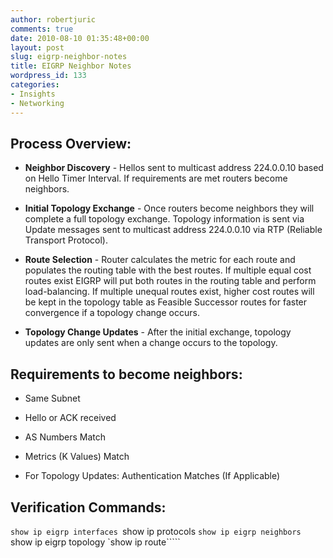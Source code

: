 ```yaml
---
author: robertjuric
comments: true
date: 2010-08-10 01:35:48+00:00
layout: post
slug: eigrp-neighbor-notes
title: EIGRP Neighbor Notes
wordpress_id: 133
categories:
- Insights
- Networking
---
```


## Process Overview:





	
  * **Neighbor Discovery** - Hellos sent to multicast address 224.0.0.10 based on Hello Timer Interval. If requirements are met routers become neighbors.



	
  * **Initial Topology Exchange** - Once routers become neighbors they will complete a full topology exchange. Topology information is sent via Update messages sent to multicast address 224.0.0.10 via RTP (Reliable Transport Protocol).



	
  * **Route Selection** - Router calculates the metric for each route and populates the routing table with the best routes. If multiple equal cost routes exist EIGRP will put both routes in the routing table and perform load-balancing. If multiple unequal routes exist, higher cost routes will be kept in the topology table as Feasible Successor routes for faster convergence if a topology change occurs.



	
  * **Topology Change Updates** - After the initial exchange, topology updates are only sent when a change occurs to the topology.




## Requirements to become neighbors:





	
  * Same Subnet

	
  * Hello or ACK received

	
  * AS Numbers Match

	
  * Metrics (K Values) Match

	
  * For Topology Updates: Authentication Matches (If Applicable)




## Verification Commands:


`show ip eigrp interfaces
`show ip protocols
`show ip eigrp neighbors
`show ip eigrp topology
`show ip route`````
